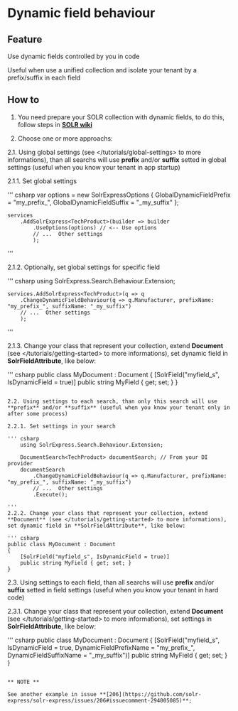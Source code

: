 # Dynamic field behaviour

## Feature

Use dynamic fields controlled by you in code

Useful when use a unified collection and isolate your tenant by a prefix/suffix in each field

## How to

1. You need prepare your SOLR collection with dynamic fields, to do this, follow steps in **[SOLR wiki](https://cwiki.apache.org/confluence/display/solr/Dynamic+Fields)**

2. Choose one or more approachs:

2.1. Using global settings (see </tutorials/global-settings> to more informations), than all searchs will use **prefix** and/or **suffix** setted in global settings (useful when you know your tenant in app startup)

2.1.1. Set global settings

''' csharp
    var options = new SolrExpressOptions
    {
        GlobalDynamicFieldPrefix = "my_prefix_",
        GlobalDynamicFieldSuffix = "_my_suffix"
    };

    services
		.AddSolrExpress<TechProduct>(builder => builder
			.UseOptions(options) // <-- Use options
			// ...  Other settings
			);
'''

2.1.2. Optionally, set global settings for specific field

''' csharp
	using SolrExpress.Search.Behaviour.Extension;

    services.AddSolrExpress<TechProduct>(q => q
        .ChangeDynamicFieldBehaviour(q => q.Manufacturer, prefixName: "my_prefix_", suffixName: "_my_suffix")
		// ...  Other settings
		);
'''

2.1.3. Change your class that represent your collection, extend **Document** (see </tutorials/getting-started> to more informations), set dynamic field in **SolrFieldAttribute**, like below:

''' csharp
public class MyDocument : Document
{
    [SolrField("myfield_s", IsDynamicField = true)]
    public string MyField { get; set; }
}
```

2.2. Using settings to each search, than only this search will use **prefix** and/or **suffix** (useful when you know your tenant only in after some process)

2.2.1. Set settings in your search

''' csharp
	using SolrExpress.Search.Behaviour.Extension;

	DocumentSearch<TechProduct> documentSearch; // From your DI provider
    documentSearch
        .ChangeDynamicFieldBehaviour(q => q.Manufacturer, prefixName: "my_prefix_", suffixName: "_my_suffix")
		// ...  Other settings
        .Execute();

'''
2.2.2. Change your class that represent your collection, extend **Document** (see </tutorials/getting-started> to more informations), set dynamic field in **SolrFieldAttribute**, like below:

''' csharp
public class MyDocument : Document
{
    [SolrField("myfield_s", IsDynamicField = true)]
    public string MyField { get; set; }
}
```

2.3. Using settings to each field, than all searchs will use **prefix** and/or **suffix** setted in field settings (useful when you know your tenant in hard code)

2.3.1. Change your class that represent your collection, extend **Document** (see </tutorials/getting-started> to more informations), set settings in **SolrFieldAttribute**, like below:

''' csharp
public class MyDocument : Document
{
	[SolrField("myfield_s", IsDynamicField = true, DynamicFieldPrefixName = "my_prefix_", DynamicFieldSuffixName = "_my_suffix")]
    public string MyField { get; set; }
}
```

** NOTE **

See another example in issue **[206](https://github.com/solr-express/solr-express/issues/206#issuecomment-294005085)**;